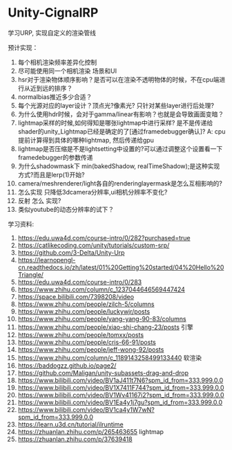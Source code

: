 # Unity-CignalRP
学习URP, 实现自定义的渲染管线

预计实现：
1. 每个相机渲染频率差异化控制
2. 尽可能使用同一个相机渲染 场景和UI
3. hsr对于渲染物体顺序影响？是否可以在渲染不透明物体的时候，不在cpu端进行从近到远的排序？
4. normalbias推近多少合适？
5. 每个光源对应的layer设计？顶点光?像素光? 只针对某些layer进行后处理?
6. 为什么使用hdr时候，会对于gamma/linear有影响？也就是会导致画面变暗？
7. lightmap采样的时候,如何得知是哪张lightmap中进行采样? 是不是传递给shader的unity_Lightmap已经是确定的了[通过framedebugger确认]? 
    A: cpu提前计算得到具体的哪种lightmap, 然后传递给gpu
8. lightmap是否压缩是不是lightsetting中设置的?可以通过调整这个设置看一下framedebugger的参数传递
9. 为什么shadowmask下 min(bakedShadow, realTimeShadow);是这种实现方式?而且是lerp(1)开始?
10. camera/meshrenderer/light各自的renderinglayermask是怎么互相影响的?
11. 怎么实现 只降低3dcamera分辨率,ui相机分辨率不变化?
12. 反射 怎么 实现?
13. 类似youtube的动态分辨率的试下？


学习资料:
1. https://edu.uwa4d.com/course-intro/0/282?purchased=true 
2. https://catlikecoding.com/unity/tutorials/custom-srp/ 
3. https://github.com/3-Delta/Unity-Urp 
4. https://learnopengl-cn.readthedocs.io/zh/latest/01%20Getting%20started/04%20Hello%20Triangle/
5. https://edu.uwa4d.com/course-intro/0/283
6. https://www.zhihu.com/column/c_1237044646569447424
7. https://space.bilibili.com/7398208/video
8. https://www.zhihu.com/people/zilch-5/columns
9. https://www.zhihu.com/people/luckywjr/posts
10. https://www.zhihu.com/people/yang-yang-90-83/columns
11. https://www.zhihu.com/people/xiao-shi-chang-23/posts 引擎
12. https://www.zhihu.com/people/tomxx/posts
13. https://www.zhihu.com/people/cris-66-91/posts
14. https://www.zhihu.com/people/jeff-wong-92/posts
15. https://www.zhihu.com/column/c_1189143258499133440 软渲染
16. https://baddogzz.github.io/page2/
17. https://github.com/Maligan/unity-subassets-drag-and-drop
18. https://www.bilibili.com/video/BV1aJ411t7N6?spm_id_from=333.999.0.0
19. https://www.bilibili.com/video/BV1X7411F744?spm_id_from=333.999.0.0
20. https://www.bilibili.com/video/BV1Wv41167i2?spm_id_from=333.999.0.0
21. https://www.bilibili.com/video/BV1Ea4y1j7gu?spm_id_from=333.999.0.0
22. https://www.bilibili.com/video/BV1ca4y1W7wN?spm_id_from=333.999.0.0
23. https://learn.u3d.cn/tutorial/ilruntime
24. https://zhuanlan.zhihu.com/p/265463655 lightmap
25. https://zhuanlan.zhihu.com/p/37639418
